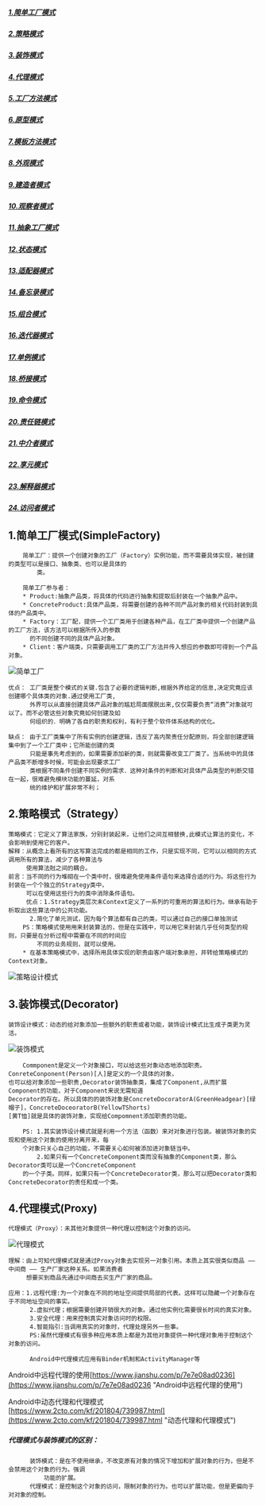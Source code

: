 ##### [1.简单工厂模式](#1.简单工厂模式)
##### [2.策略模式](#1.简单工厂模式)
##### [3.装饰模式](#3.装饰模式)
##### [4.代理模式](#4.代理模式)

##### [5.工厂方法模式](https://github.com/huangruqi88/DesighModeSample/blob/master/pattern2.md#5.工厂方法模式)
##### [6.原型模式](https://github.com/huangruqi88/DesighModeSample/blob/master/pattern2.md#6.原型模式)
##### [7.模板方法模式](https://github.com/huangruqi88/DesighModeSample/blob/master/pattern2.md#7.模板方法模式)
##### [8.外观模式](https://github.com/huangruqi88/DesighModeSample/blob/master/pattern2.md#8.外观模式)

##### [9.建造者模式](https://github.com/huangruqi88/DesighModeSample/blob/master/pattern3.md#9.建造者模式)
##### [10.观察者模式](https://github.com/huangruqi88/DesighModeSample/blob/master/pattern3.md#10.观察者模式)
##### [11.抽象工厂模式](https://github.com/huangruqi88/DesighModeSample/blob/master/pattern3.md#11.抽象工厂模式)
##### [12.状态模式](https://github.com/huangruqi88/DesighModeSample/blob/master/pattern3.md#12.状态模式)

##### [13.适配器模式](https://github.com/huangruqi88/DesighModeSample/blob/master/pattern4.md#13.适配器模式)
##### [14.备忘录模式](https://github.com/huangruqi88/DesighModeSample/blob/master/pattern4.md#14.备忘录模式)
##### [15.组合模式](https://github.com/huangruqi88/DesighModeSample/blob/master/pattern4.md#15.组合模式)
##### [16.迭代器模式](https://github.com/huangruqi88/DesighModeSample/blob/master/pattern4.md#16.迭代器模式)

##### [17.单例模式](https://github.com/huangruqi88/DesighModeSample/blob/master/pattern5.md#17.单例模式)
##### [18.桥接模式](https://github.com/huangruqi88/DesighModeSample/blob/master/pattern5.md#18.桥接模式)
##### [19.命令模式](https://github.com/huangruqi88/DesighModeSample/blob/master/pattern5.md#19.命令模式)
##### [20.责任链模式](https://github.com/huangruqi88/DesighModeSample/blob/master/pattern5.md#20.责任链模式)

##### [21.中介者模式](https://github.com/huangruqi88/DesighModeSample/blob/master/pattern6.md#21.中介者模式)
##### [22.享元模式](https://github.com/huangruqi88/DesighModeSample/blob/master/pattern6.md#22.享元模式)
##### [23.解释器模式](https://github.com/huangruqi88/DesighModeSample/blob/master/pattern6.md#23.解释器模式)
##### [24.访问者模式](https://github.com/huangruqi88/DesighModeSample/blob/master/pattern6.md#24.访问者模式)

<div id="1.简单工厂模式"></div>

## 1.简单工厂模式(SimpleFactory)


		简单工厂：提供一个创建对象的工厂（Factory）实例功能，而不需要具体实现，被创建的类型可以是接口、抽象类、也可以是具体的
			类。

		简单工厂参与者：
		* Product:抽象产品类，将具体的代码进行抽象和提取后封装在一个抽象产品中。
		* ConcreteProduct:具体产品类，将需要创建的各种不同产品对象的相关代码封装到具体的产品类中。
		* Factory：工厂配，提供一个工厂类用于创建各种产品，在工厂类中提供一个创建产品的工厂方法，该方法可以根据所传入的参数
		  的不同创建不同的具体产品对象。
		* Client：客户端类，只需要调用工厂类的工厂方法并传入想应的参数即可得到一个产品对象。
	
![简单工厂](https://i.imgur.com/66Fu5Yu.png)

	优点： 工厂类是整个模式的关键.包含了必要的逻辑判断,根据外界给定的信息,决定究竟应该创建哪个具体类的对象.通过使用工厂类,
	      外界可以从直接创建具体产品对象的尴尬局面摆脱出来,仅仅需要负责“消费”对象就可以了。而不必管这些对象究竟如何创建及如
	      何组织的．明确了各自的职责和权利，有利于整个软件体系结构的优化。

	缺点： 由于工厂类集中了所有实例的创建逻辑，违反了高内聚责任分配原则，将全部创建逻辑集中到了一个工厂类中；它所能创建的类
	      只能是事先考虑到的，如果需要添加新的类，则就需要改变工厂类了。当系统中的具体产品类不断增多时候，可能会出现要求工厂
	      类根据不同条件创建不同实例的需求．这种对条件的判断和对具体产品类型的判断交错在一起，很难避免模块功能的蔓延，对系
	      统的维护和扩展非常不利；

<div id="2.策略模式"></div>

## 2.策略模式（Strategy）


	策略模式：它定义了算法家族，分别封装起来，让他们之间互相替换,此模式让算法的变化，不会影响到使用它的客户。
	解释：从概念上看所有的这写算法完成的都是相同的工作，只是实现不同，它可以以相同的方式调用所有的算法，减少了各种算法与
	     使用算法尅之间的耦合。
	前言：当不同的行为堆砌在一个类中时，很难避免使用条件语句来选择合适的行为。将这些行为封装在一个个独立的Strategy类中，
	     可以在使用这些行为的类中消除条件语句。
	     优点：1.Strategy类层次未Context定义了一系列的可重用的算法和行为。继承有助于析取出这些算法中的公共功能。
		  2.简化了单元测试，因为每个算法都有自己的类，可以通过自己的接口单独测试
		PS：策略模式使用用来封装算法的，但是在实践中，可以用它来封装几乎任何类型的规则，只要是在分析过程中需要在不同的时间应
		    不同的业务规则，就可以使用。
		* 在基本策略模式中，选择所用具体实现的职责由客户端对象承担，并转给策略模式的Context对象。
![策略设计模式](https://i.imgur.com/BSU5jD8.png)

<div id="3.装饰模式"></div>

## 3.装饰模式(Decorator)


	装饰设计模式：动态的给对象添加一些额外的职责或者功能，装饰设计模式比生成子类更为灵活。


![装饰模式](https://i.imgur.com/sTdgLI3.png)

		Commponent是定义一个对象接口，可以给这些对象动态地添加职责。ConreteConponent(Person)[人]是定义的一个具体的对象，
	也可以给对象添加一些职责,Decorator装饰抽象类，集成了Component,从而扩展Component的功能，对于Component来说无需知道
	Decorator的存在。所以具体的的装饰对象是ConcreteDocoratorA(GreenHeadgear)[绿帽子]，ConcreteDoceoratorB(YellowTShorts)
	[黄T恤]就是具体的装饰对象，实现给Compomnent添加职责的功能。
	
		PS: 1.其实装饰设计模式就是利用一个方法（函数）来对对象进行包装。被装饰对象的实现和使用这个对象的使用分离开来，每
		个对象只关心自己的功能，不需要关心如何被添加进对象链当中。
		    2.如果只有一个ConcreteComponent类而没有抽象的Component类，那么Decorator类可以是一个ConcreteComponent
		的一个子类。同样，如果只有一个ConcreteDecorator类，那么可以把Decorator类和ConcreteDecorator的责任和成一个类。

<div id="4.代理模式"></div>

## 4.代理模式(Proxy)


	代理模式（Proxy）：未其他对象提供一种代理以控制这个对象的访问。

![代理模式](https://i.imgur.com/TsRnPPe.png)

	理解：由上可知代理模式就是通过Proxy对象去实现另一对象引用。本质上其实很类似商品 —— 中间商 —— 生产厂家这种关系。如果消费者
	     想要买到商品先通过中间商去买生产厂家的商品。
	
	应用：1.远程代理:为一个对象在不同的地址空间提供局部的代表。这样可以隐藏一个对象存在于不同地址空间的事实。
	      2.虚拟代理；根据需要创建开销很大的对象。通过他实例化需要很长时间的真实对象。
	      3.安全代理：用来控制真实对象访问时的权限。
	      4.智能指引:当调用真实的对象时，代理处理另外一些事。
	      PS:虽然代理模式有很多种应用本质上都是为其他对象提供一种代理对象用于控制这个对象的访问。
		
	      Android中代理模式应用有Binder机制和ActivityManager等

   Android中远程代理的使用[https://www.jianshu.com/p/7e7e08ad0236](https://www.jianshu.com/p/7e7e08ad0236 "Android中远程代理的使用")

   Android中动态代理和代理模式[https://www.2cto.com/kf/201804/739987.html](https://www.2cto.com/kf/201804/739987.html "动态代理和代理模式")
	

#####	代理模式与装饰模式的区别：
	      装饰模式：是在不使用继承，不改变原有对象的情况下增加和扩展对象的行为，但是不会禁用这个对象的行为。强调
	          功能的扩展。
	      代理模式：是控制这个对象的访问，限制对象的行为。也可以扩展功能，但是更偏向于对对象的控制。
